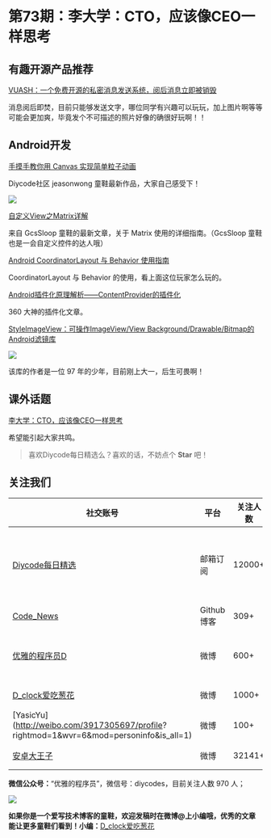 # 第73期：李大学：CTO，应该像CEO一样思考

## 有趣开源产品推荐

[VUASH：一个免费开源的私密消息发送系统，阅后消息立即被销毁](http://www.diycode.cc/topics/274)

消息阅后即焚，目前只能够发送文字，哪位同学有兴趣可以玩玩，加上图片啊等等可能会更加爽，毕竟发个不可描述的照片好像的确很好玩啊！！

## Android开发

[手摸手教你用 Canvas 实现简单粒子动画](http://www.diycode.cc/topics/273)

Diycode社区 jeasonwong 童鞋最新作品，大家自己感受下！

![](https://raw.githubusercontent.com/jeasonwong/Particle/master/screenshots/particle.gif)

[自定义View之Matrix详解](http://www.gcssloop.com/2015/02/Matrix_Method/)

来自 GcsSloop 童鞋的最新文章，关于 Matrix 使用的详细指南。（GcsSloop 童鞋也是一会自定义控件的达人哦）

[Android CoordinatorLayout 与 Behavior 使用指南](http://www.jianshu.com/p/488283f74e69)

CoordinatorLayout 与 Behavior 的使用，看上面这位玩家怎么玩的。

[Android插件化原理解析——ContentProvider的插件化](http://weishu.me/2016/07/12/understand-plugin-framework-content-provider/)

360 大神的插件化文章。

[StyleImageView：可操作ImageView/View Background/Drawable/Bitmap的Android滤镜库](https://github.com/chengdazhi/StyleImageView)

![](https://github.com/chengdazhi/StyleImageView/raw/master/images/style_sample.gif)

该库的作者是一位 97 年的少年，目前刚上大一，后生可畏啊！

## 课外话题

[李大学：CTO，应该像CEO一样思考](http://mp.weixin.qq.com/s?__biz=MjM5MDE0Mjc4MA==&mid=2650993906&idx=1&sn=af06ec6930f7822f542a4594eb71011f&scene=1&srcid=0830ZEyIybq7sTNmuNv2pbGY#wechat_redirect)

希望能引起大家共鸣。

> 喜欢Diycode每日精选么？喜欢的话，不妨点个 **Star** 吧！

## 关注我们

| 社交账号  |  平台  | 关注人数 | 说明 |
| -------- | -------- | -------- | -------- |
| [Diycode每日精选](http://list.qq.com/cgi-bin/qf_invite?id=d469993d2c888e971c0fbb2309c4d84256968386b126b967)|   邮箱订阅  | 12000+ | 每日分享一次Android、iOS、Swfit技术干货  |
| [Code_News](https://github.com/DiyCodes/code_news) |    Github博客  |309+ | 每日邮件推送列表  |
| [优雅的程序员D](http://weibo.com/u/5891258264) |   微博  | 600+ | 官方微博，每日分享开源信息  |
| [D_clock爱吃葱花](http://weibo.com/u/2480694892)  |   微博  | 1000+ | 日报发起人  |
|[YasicYu](http://weibo.com/3917305697/profile? rightmod=1&wvr=6&mod=personinfo&is_all=1)  |   微博  | 100+ | 日报发起人  |
|[安卓大王子](http://weibo.com/apkbus/)   |   微博  | 32141+ | 日报发起人  |



**微信公众号：**“优雅的程序员”，微信号：diycodes，目前关注人数 970 人；

![](http://upload-images.jianshu.io/upload_images/1846413-b42abfa70f909099.jpg?imageMogr2/auto-orient/strip%7CimageView2/2/w/1240)

**如果你是一个爱写技术博客的童鞋，欢迎发稿时在微博@上小编哦，优秀的文章能让更多童鞋们看到！小编：**[D_clock爱吃葱花](http://weibo.com/2480694892/profile?rightmod=1&wvr=6&mod=personinfo&is_all=1)
